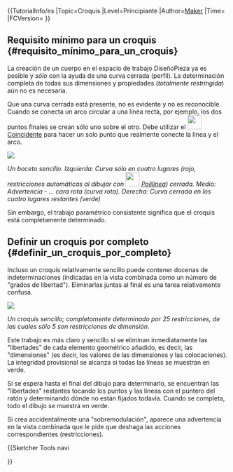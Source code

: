 


{{TutorialInfo/es
|Topic=Croquis
|Level=Principiante
|Author=[Maker](User:Maker.md)
|Time=
|FCVersion=
}}

## Requisito mínimo para un croquis {#requisito_mínimo_para_un_croquis}

La creación de un cuerpo en el espacio de trabajo DiseñoPieza ya es posible y *sólo* con la ayuda de una curva cerrada (perfil). La determinación completa de todas sus dimensiones y propiedades (*totalmente restringida*) aún no es necesaria.

Que una curva cerrada está presente, no es evidente y no es reconocible. Cuando se conecta un arco circular a una línea recta, por ejemplo, los dos puntos finales se crean sólo uno sobre el otro. Debe utilizar el <img alt="" src=images/Constraint_PointOnPoint.svg  style="width:32px;"> [Coincidente](Sketcher_ConstrainCoincident/es.md) para hacer un solo punto que realmente conecte la línea y el arco.

![](images/Skizze2a.png )


*Un boceto sencillo. 
Izquierda: Curva sólo en cuatro lugares (rojo, restricciones automáticas al dibujar con <img src=images/_Sketcher_CreatePolyline.svg style="width:32px"> [Polilínea](Sketcher_CreatePolyline/es.md)) cerrada. 
Medio: Advertencia - ... cara rota (curva rota). 
Derecha: Curva cerrada en los cuatro lugares restantes (verde)*

Sin embargo, el trabajo paramétrico consistente significa que el croquis está completamente determinado.

## Definir un croquis por completo {#definir_un_croquis_por_completo}

Incluso un croquis relativamente sencillo puede contener docenas de indeterminaciones (indicadas en la vista combinada como un número de \"grados de libertad\"). Eliminarlas juntas al final es una tarea relativamente confusa.

![](images/Skizze4a.png )


*Un croquis sencillo; completamente determinado por 25 restricciones, de las cuales sólo 5 son restricciones de dimensión.*

Este trabajo es más claro y sencillo si se eliminan inmediatamente las \"libertades\" de cada elemento geométrico añadido, es decir, las \"dimensiones\" (es decir, los valores de las dimensiones y las colocaciones). La integridad provisional se alcanza si todas las líneas se muestran en verde.

Si se espera hasta el final del dibujo para determinarlo, se encuentran las \"libertades\" restantes tocando los puntos y las líneas con el puntero del ratón y determinando dónde no están fijados todavía. Cuando se completa, todo el dibujo se muestra en verde.

Si crea accidentalmente una \"sobremodulación\", aparece una advertencia en la vista combinada que le pide que deshaga las acciones correspondientes (restricciones).


{{Sketcher Tools navi

}}  
